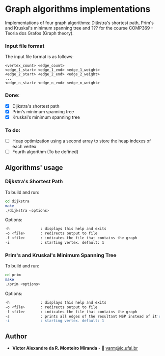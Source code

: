 # Graph algorithms implementations
Implementations of four graph algorithms: Dijkstra's shortest path, Prim's and Kruskal's minimum spanning tree and ??? for the course COMP369 - Teoria dos Grafos (Graph theory).

### Input file format
The input file format is as follows:
```
<vertex_count> <edge_count>
<edge_1_start> <edge_1_end> <edge_1_weight>
<edge_2_start> <edge_2_end> <edge_2_weight>
...
<edge_n_start> <edge_n_end> <edge_n_weight>
```

### Done:
- [x] Dijkstra's shortest path
- [x] Prim's minimum spanning tree
- [x] Kruskal's minimum spanning tree

### To do:
- [ ] Heap optimization using a second array to store the heap indexes of each vertex
- [ ] Fourth algorithm (To be defined)

## Algorithms' usage

### Dijkstra's Shortest Path
To build and run:
```bash
cd dijkstra
make
./dijkstra <options>
```
Options:
```bash
-h              : displays this help and exits
-o <file>       : redirects output to file
-f <file>       : indicates the file that contains the graph 
-i              : starting vertex. default: 1
```
### Prim's and Kruskal's Minimum Spanning Tree
To build and run:
```bash
cd prim
make
./prim <options>
```
Options:
```bash
-h              : displays this help and exits
-o <file>       : redirects output to file
-f <file>       : indicates the file that contains the graph 
-s              : prints all edges of the resultant MSP instead of it's cost
-i              : starting vertex. default: 1
```
## Author

* **Victor Alexandre da R. Monteiro Miranda** - :email: varm@ic.ufal.br